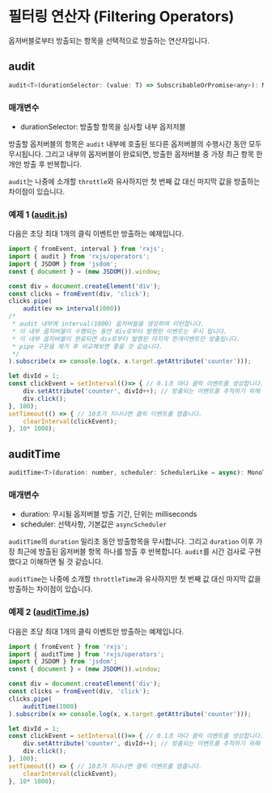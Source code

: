 # 필터링 연산자 (Filtering Operators)
옵저버블로부터 방출되는 항목을 선택적으로 방출하는 연산자입니다.

## audit
```javascript
audit<T>(durationSelector: (value: T) => SubscribableOrPromise<any>): MonoTypeOperatorFunction<T>
```
### 매개변수
* durationSelector: 방출할 항목을 심사할 내부 옵저저블

방출할 옵저버블의 항목은 <code>audit</code> 내부에 호출된 또다른 옵저버블의 수행시간 동안 모두 무시됩니다. 그리고 내부의 옵저버블이 완료되면, 방출한 옵저버블 중 가장 최근 항목 한개만 방출 후 반복합니다.

<code>audit</code>는 나중에 소개할 <code>throttle</code>와 유사하지만 첫 번째 값 대신 마지막 값을 방출하는 차이점이 있습니다.

### 예제 1 ([audit.js](./audit.js))
다음은 초당 최대 1개의 클릭 이벤트만 방출하는 예제입니다.
```javascript
import { fromEvent, interval } from 'rxjs';
import { audit } from 'rxjs/operators';
import { JSDOM } from 'jsdom';
const { document } = (new JSDOM()).window;

const div = document.createElement('div');
const clicks = fromEvent(div, 'click');
clicks.pipe(
    audit(ev => interval(1000))
/*
 * audit 내부에 interval(1000) 옵저버블을 생성하여 리턴합니다.
 * 이 내부 옵저버블이 수행되는 동안 div로부터 발행된 이벤트는 무시 됩니다.
 * 이 내부 옵저버블이 완료되면 div로부터 발행된 마지막 한개이벤트만 방출됩니다.
 * pipe 구문을 제거 후 비교해보면 좋을 것 같습니다.
 */
).subscribe(x => console.log(x, x.target.getAttribute('counter')));

let divId = 1;
const clickEvent = setInterval(()=> { // 0.1초 마다 클릭 이벤트를 생성합니다.
    div.setAttribute('counter', divId++); // 방출되는 이벤트를 추적하기 위해 counter 속성을 추가합니다.
    div.click();
}, 100);
setTimeout(() => { // 10초가 지나나면 클릭 이벤트를 멈춥니다.
    clearInterval(clickEvent);
}, 10* 1000);
```

## auditTime
```javascript
auditTime<T>(duration: number, scheduler: SchedulerLike = async): MonoTypeOperatorFunction<T>
```
### 매개변수
* duration: 무시될 옵저버블 방출 기간, 단위는 milliseconds
* scheduler: 선택사항, 기본값은 <code>asyncScheduler</code>

<code>auditTime</code>의 <code>duration</code> 밀리초 동안 방출항목을 무시합니다. 그리고 <code>duration</code> 이후 가장 최근에 방출된 옵저버블 항목 하나를 방출 후 반복합니다.
<code>audit</code>를 시간 검사로 구현했다고 이해하면 될 것 같습니다.

<code>auditTime</code>는 나중에 소개할 <code>throttleTime</code>과 유사하지만 첫 번째 값 대신 마지막 값을 방출하는 차이점이 있습니다.

### 예제 2 ([auditTime.js](./auditTime.js))
다음은 초당 최대 1개의 클릭 이벤트만 방출하는 예제입니다.
```javascript
import { fromEvent } from 'rxjs';
import { auditTime } from 'rxjs/operators';
import { JSDOM } from 'jsdom';
const { document } = (new JSDOM()).window;

const div = document.createElement('div');
const clicks = fromEvent(div, 'click');
clicks.pipe(
    auditTime(1000)
).subscribe(x => console.log(x, x.target.getAttribute('counter')));

let divId = 1;
const clickEvent = setInterval(()=> { // 0.1초 마다 클릭 이벤트를 생성합니다.
    div.setAttribute('counter', divId++); // 방출되는 이벤트를 추적하기 위해 counter 속성을 추가합니다.
    div.click();
}, 100);
setTimeout(() => { // 10초가 지나나면 클릭 이벤트를 멈춥니다.
    clearInterval(clickEvent);
}, 10* 1000);
```
